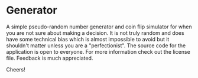 # Generator
A simple pseudo-random number generator and coin flip simulator for when you are not sure about making a decision. It is not truly random and does have some technical bias which is almost impossible to avoid but it shouldn't matter unless you are a "perfectionist". The source code for the application is open to everyone. For more information check out the license file. Feedback is much appreciated.

Cheers!
